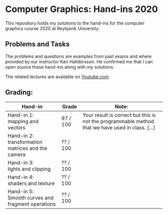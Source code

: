 # Computer Graphics: Hand-ins 2020
This repository holds my solutions to the hand-ins for the computer graphics course 2020 at Reykjavik University.

## Problems and Tasks
The problems and questions are examples from past exams and where provided by our instructor Kári Halldórsson. He confirmed me that I can open source these hand-ins along with my solutions.

The related lectures are available on [Youtube.com](https://www.youtube.com/channel/UCZsPUrqqamZvNk-Ov0YDbJQ/featured).

## Grading:
| Hand-in                                              | Grade    | Note:                                                                                            |
| ---------------------------------------------------- | -------- | ------------------------------------------------------------------------------------------------ |
| Hand-in 1:<br>mapping and vectors                    | 97 / 100 | Your result is correct but this is not the programmable method that we have used in class. [...] |
| Hand-in 2:<br>transformation matrices and the camera | ?? / 100 |                                                                                                  |
| Hand-in 3:<br>lights and clipping                    | ?? / 100 |                                                                                                  |
| Hand-in 4:<br>shaders and texture                    | ?? / 100 |                                                                                                  |
| Hand-in 5:<br>Smooth curves and fragment operations  | ?? / 100 |                                                                                                  |